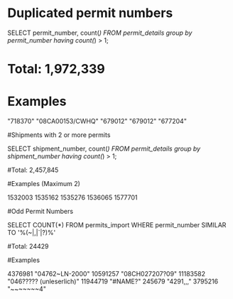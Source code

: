 # Duplicated permit numbers

SELECT permit_number,
count(*)
FROM permit_details
group by permit_number
having count(*) > 1;

# Total: 1,972,339

# Examples
"718370"
"08CA00153/CWHQ"
"679012"
"679012"
"677204"

#Shipments with 2 or more permits

SELECT shipment_number,
count(*)
FROM permit_details
group by shipment_number
having count(*) > 1;

#Total: 2,457,845

#Examples (Maximum 2)

1532003
1535162
1535276
1536065
1577701

#Odd Permit Numbers

SELECT COUNT(*)
FROM permits_import
WHERE permit_number
SIMILAR TO '%(~|,|`|\?)%'

#Total: 24429

#Examples

4376981 "04762~LN-2000"
10591257 "08CH027207?09"
11183582 "046????? (unleserlich)"
11944719 "#NAME?"
245679 "4291,,,"
3795216 "~~~~~~~4"
